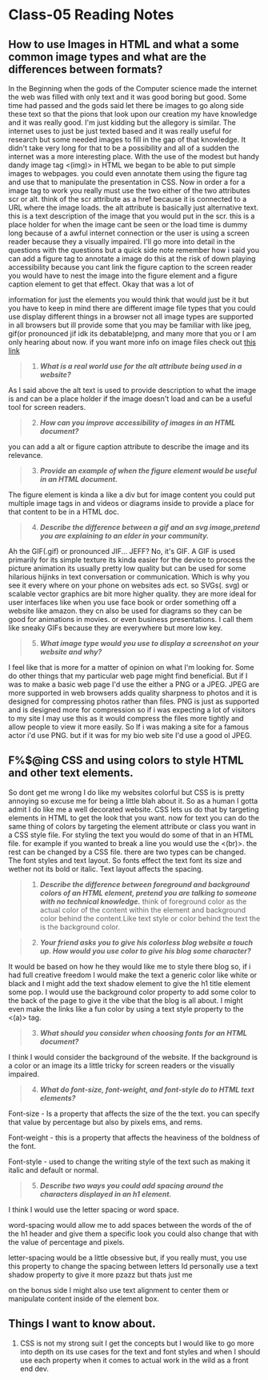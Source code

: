 # Class-05 Reading Notes

## How to use Images in HTML and what a some common image types and what are the differences between formats?

In the Beginning when the gods of the 
Computer science made the internet the 
web was filled with only text and it 
was good boring but good. Some time 
had passed and the gods said let there 
be images to go along side these text 
so that the pions that look upon our 
creation my have knowledge and it was 
really good. I'm just kidding but the 
allegory is similar. The internet uses 
to just be just texted based and it 
was really useful for research but 
some needed images to fill in the gap 
of that knowledge. It didn't take very 
long for that to be a possibility and 
all of a sudden the internet was a 
more interesting place. With the use 
of the modest but handy dandy image 
tag <(img)> in HTML we began to be 
able to put simple images to webpages. 
you could even annotate them using the 
figure tag and use that to manipulate 
the presentation in CSS. Now in order a
for a image tag to work you really 
must use the two either of the two 
attributes scr or alt. think of the 
scr attribute as a href because it is 
connected to a URL where the image 
loads. the alt attribute is basically 
just alternative text. this is a text 
description of the image that you 
would put in the scr. this is a place 
holder for when the image cant be seen 
or the load time is dummy long because 
of a awful internet connection or the 
user is using a screen reader because 
they a visually impaired. I'll go more 
into detail in the questions with the 
questions but a quick side note 
remember how i said you can add a 
figure tag to annotate a image do this 
at the risk of down playing 
accessibility because you cant link 
the figure caption to the screen 
reader you would have to nest the 
image into the figure element and a 
figure caption element to get that 
effect. Okay that was a lot of 

information for just the elements you 
would think that would just be it but 
you have to keep in mind there are 
different image file types that you 
could use display different things in 
a browser not all image types are 
supported in all browsers but ill 
provide some that you may be familiar 
with like jpeg, gif(or pronounced jif 
idk its debatable)png, and many more 
that you or I am only hearing about 
now. if you want more info on image 
files check out [this link](https://developer.mozilla.org/en-US/docs/Web/Media/Formats/Image_types#choosing_an_image_format) 

>1. ***What is a real world use for the alt attribute being used in a website?***

As I said above the alt text is used 
to provide description to what the 
image is and can be a place holder if 
the image doesn't load and can be a 
useful tool for screen readers. 

>2. ***How can you improve accessibility of images in an HTML document?***

you can add a alt or figure caption 
attribute to describe the image and 
its relevance.

>3. ***Provide an example of when the figure element would be useful in an HTML document.***

The figure element is kinda a like a 
div but for image content you could 
put multiple image tags in and videos 
or diagrams inside to provide a place 
for that content to be in a HTML doc.

>4. ***Describe the difference between a gif and an svg image,pretend you are explaining to an elder in your community.***

Ah the GIF(.gif) or pronounced JIF...
JEFF? No, it's GIF. A GIF is used 
primarily for its simple texture its 
kinda easier for the device to process 
the picture animation its usually 
pretty low quality but can be used for 
some hilarious hijinks in text 
conversation or communication. Which 
is why you see it every where on your 
phone on websites ads ect. so SVGs(.
svg) or scalable vector graphics are 
bit more higher quality. they are more 
ideal for user interfaces like when 
you use face book or order something 
off a website like amazon. they cn 
also be used for diagrams so they can 
be good for animations in movies. or 
even business presentations. I call 
them like sneaky GIFs because they are 
everywhere but more low key.  


>5. ***What image type would you use to display a screenshot on your website and why?***

I feel like that is more for a matter 
of opinion on what I'm looking for. 
Some do other things that my 
particular web page might find 
beneficial. But if I was to make a 
basic web page I'd use the either a 
PNG or a JPEG. JPEG are more supported 
in web browsers adds quality sharpness 
to photos and it is designed for 
compressing photos rather than files. 
PNG is just as supported and is 
designed more for compression so if i 
was expecting a lot of visitors to my 
site I may use this as it would 
compress the files more tightly and 
allow people to view it more easily. 
So If i was making a site for a famous 
actor i'd use PNG. but if it was for 
my bio web site I'd use a good ol JPEG.



## F%$@ing CSS and using colors to style HTML and other text elements.

So dont get me wrong I do like my 
websites colorful but CSS is is pretty 
annoying so excuse me for being a 
little blah about it. So as a human I 
gotta admit I do like me a well 
decorated website. CSS lets us do that 
by targeting elements in HTML to get 
the look that you want. now for text 
you can do the same thing of colors by 
targeting the element attribute or 
class you want in a CSS style file. 
For styling the text you would do some 
of that in an HTML file. for example 
if you wanted to break a line you 
would use the <(br)>. the rest can be 
changed by a CSS file. there are two 
types can be changed. The font styles 
and text layout.  So fonts effect the 
text font its size and wether not its 
bold or italic. Text layout affects 
the spacing.  


>1. ***Describe the difference between foreground and background colors of an HTML element, pretend you are talking to someone with no technical knowledge.***
think of foreground color as the 
actual color of the content within the 
element and background color behind 
the content.Like text style or color 
behind the text the is the background 
color.


>2. ***Your friend asks you to give his colorless blog website a touch up. How would you use color to give his blog some character?***

It would be based on how he they would 
like me to style there blog so, if i 
had full creative freedom I would make 
the text a generic color like white or 
black and I might add the text shadow 
element to give the h1 title element 
some pop. I would use the background 
color property to add some color to 
the back of the page to give it the 
vibe that the blog is all about. I 
might even make the links like a fun 
color by using a text style property 
to the <(a)> tag.

>3. ***What should you consider when choosing fonts for an HTML document?***

I think I would consider the 
background of the website. If the 
background is a color or an image its 
a little tricky for screen readers or 
the visually impaired.


>4. ***What do font-size, font-weight, and font-style do to HTML text elements?***

 Font-size - Is a property that 
 affects the size of the the text. you 
 can specify that value by percentage 
 but also by pixels ems, and rems.

 Font-weight - this is a property that 
 affects the heaviness of the boldness 
 of the font.

 Font-style - used to change the 
 writing style of the text such as 
 making it italic and default or 
 normal.   

>5. ***Describe two ways you could add spacing around the characters displayed in an h1 element.***

I think I would use the letter spacing 
or word space. 

word-spacing would allow me to add 
spaces between the words of the of the 
h1 header and give them a specific 
look you could also change that with 
the value of percentage and pixels.

letter-spacing would be a little 
obsessive but, if you really must, you 
use this property to change the 
spacing between letters Id personally 
use a text shadow property to give it 
more pzazz but thats just me 

on the bonus side I might also use 
text alignment to center them or 
manipulate content inside of the 
element box.

## Things I want to know about.

1. CSS is not my strong suit I get the 
concepts but I would like to go more 
into depth on its use cases for the 
text and font styles and when I should 
use each property when it comes to 
actual work in the wild as a front end 
dev. 